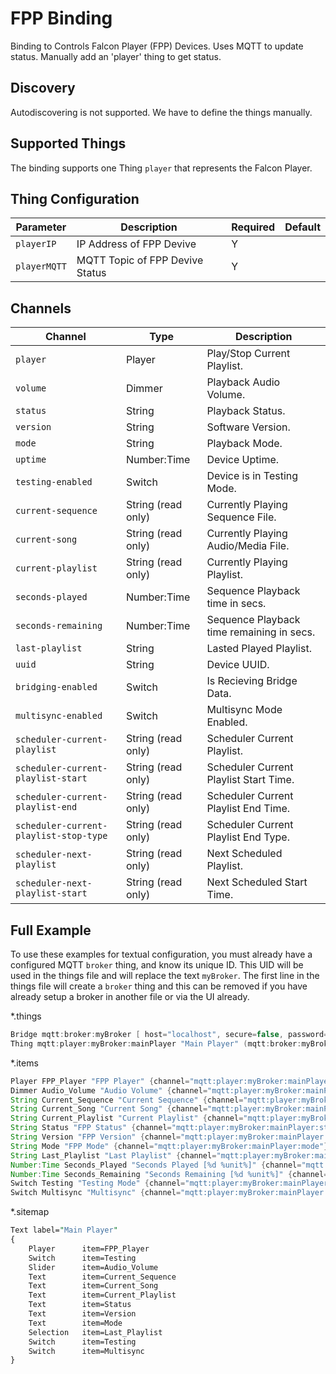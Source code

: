 # FPP Binding

Binding to Controls Falcon Player (FPP) Devices. Uses MQTT to update status. Manually add an 'player' thing to get status.

## Discovery

Autodiscovering is not supported. We have to define the things manually.

## Supported Things

The binding supports one Thing `player` that represents the Falcon Player.
## Thing Configuration

| Parameter | Description | Required | Default |
|-|-|-|-|
| `playerIP` | IP Address of FPP Devive | Y | |
| `playerMQTT` | MQTT Topic of FPP Devive Status | Y | |

## Channels

| Channel | Type | Description |
|-|-|-|
| `player` | Player | Play/Stop Current Playlist. |
| `volume` | Dimmer | Playback Audio Volume. |
| `status` | String | Playback Status. |
| `version` | String | Software Version. |
| `mode` | String | Playback Mode. |
| `uptime` | Number:Time | Device Uptime. |
| `testing-enabled` | Switch | Device is in Testing Mode. |
| `current-sequence` | String (read only) | Currently Playing Sequence File. |
| `current-song` | String (read only) | Currently Playing Audio/Media File. |
| `current-playlist` | String (read only) | Currently Playing Playlist. |
| `seconds-played` | Number:Time | Sequence Playback time in secs. |
| `seconds-remaining` | Number:Time | Sequence Playback time remaining in secs. |
| `last-playlist` | String | Lasted Played Playlist. |
| `uuid` | String | Device UUID. |
| `bridging-enabled` | Switch | Is Recieving Bridge Data. |
| `multisync-enabled` | Switch | Multisync Mode Enabled. |
| `scheduler-current-playlist` | String (read only) | Scheduler Current Playlist. |
| `scheduler-current-playlist-start` | String (read only) | Scheduler Current Playlist Start Time. |
| `scheduler-current-playlist-end` | String (read only) | Scheduler Current Playlist End Time. |
| `scheduler-current-playlist-stop-type` | String (read only) | Scheduler Current Playlist End Type. |
| `scheduler-next-playlist` | String (read only) | Next Scheduled Playlist. |
| `scheduler-next-playlist-start` | String (read only) | Next Scheduled Start Time. |


## Full Example

To use these examples for textual configuration, you must already have a configured MQTT `broker` thing, and know its unique ID.
This UID will be used in the things file and will replace the text `myBroker`.
The first line in the things file will create a `broker` thing and this can be removed if you have already setup a broker in another file or via the UI already.

*.things

```java
Bridge mqtt:broker:myBroker [ host="localhost", secure=false, password="*******", qos=1, username="user"]
Thing mqtt:player:myBroker:mainPlayer "Main Player" (mqtt:broker:myBroker) @ "MQTT"
```

*.items

```java
Player FPP_Player "FPP Player" {channel="mqtt:player:myBroker:mainPlayer:player"}
Dimmer Audio_Volume "Audio Volume" {channel="mqtt:player:myBroker:mainPlayer:volume"}
String Current_Sequence "Current Sequence" {channel="mqtt:player:myBroker:mainPlayer:current-sequence"}
String Current_Song "Current Song" {channel="mqtt:player:myBroker:mainPlayer:current-song"}
String Current_Playlist "Current Playlist" {channel="mqtt:player:myBroker:mainPlayer:current-playlist"}
String Status "FPP Status" {channel="mqtt:player:myBroker:mainPlayer:status"}
String Version "FPP Version" {channel="mqtt:player:myBroker:mainPlayer:version"}
String Mode "FPP Mode" {channel="mqtt:player:myBroker:mainPlayer:mode"}
String Last_Playlist "Last Playlist" {channel="mqtt:player:myBroker:mainPlayer:last-playlist"}
Number:Time Seconds_Played "Seconds Played [%d %unit%]" {channel="mqtt:player:myBroker:mainPlayer:seconds-played"}
Number:Time Seconds_Remaining "Seconds Remaining [%d %unit%]" {channel="mqtt:player:myBroker:mainPlayer:seconds-remaining"}
Switch Testing "Testing Mode" {channel="mqtt:player:myBroker:mainPlayer:testing-enabled"}
Switch Multisync "Multisync" {channel="mqtt:player:myBroker:mainPlayer:multisync-enabled"}
```

*.sitemap

```perl
Text label="Main Player"
{
    Player      item=FPP_Player
    Switch      item=Testing
    Slider      item=Audio_Volume
    Text        item=Current_Sequence
    Text        item=Current_Song
    Text        item=Current_Playlist
    Text        item=Status
    Text        item=Version
    Text        item=Mode
    Selection   item=Last_Playlist
    Switch      item=Testing
    Switch      item=Multisync
}
```
